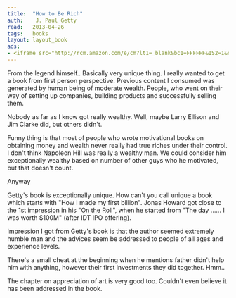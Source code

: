 ```yaml
---
title:	"How to Be Rich"
auth:	 J. Paul Getty
read:	2013-04-26
tags:	books
layout: layout_book
ads:
- <iframe src="http://rcm.amazon.com/e/cm?lt1=_blank&bc1=FFFFFF&IS2=1&npa=1&bg1=FFFFFF&fc1=000000&lc1=FF0000&t=wojcadamkoszh-20&o=1&p=8&l=as4&m=amazon&f=ifr&ref=ss_til&asins=0515087378" style="width:120px;height:240px;" scrolling="no" marginwidth="0" marginheight="0" frameborder="0"></iframe>
---
```





From the legend himself.. Basically very unique thing. I really wanted to
get a book from first person perspective. Previous content I consumed was
generated by human being of moderate wealth. People, who went on their way
of setting up companies, building products and successfully selling them.

Nobody as far as I know got really wealthy. Well, maybe Larry Ellison and
Jim Clarke did, but others didn't.

Funny thing is that most of people who wrote motivational books on obtaining
money and wealth never really had true riches under their control. I don't
think Napoleon Hill was really a wealthy man. We could consider him
exceptionally wealthy based on number of other guys who he motivated, but
that doesn't count.

Anyway

Getty's book is exceptionally unique. How can't you call unique a book which
starts with "How I made my first billion". Jonas Howard got close to the 1st
impression in his "On the Roll", when he started from "The day ...... I was
worth $100M" (after IDT IPO offering).

Impression I got from Getty's book is that the author seemed extremely
humble man and the advices seem be addressed to people of all ages and
experience levels.

There's a small cheat at the beginning when he mentions father didn't help
him with anything, however their first investments they did together. Hmm..


The chapter on appreciation of art is very good too. Couldn't even believe
it has been addressed in the book.



